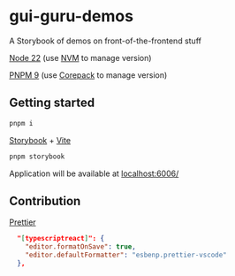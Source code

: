 # gui-guru-demos
A Storybook of demos on front-of-the-frontend stuff

[Node 22](https://nodejs.org/) (use [NVM](https://github.com/nvm-sh/nvm) to manage version)

[PNPM 9](https://pnpm.io/) (use [Corepack](https://nodejs.org/api/corepack.html) to manage version)

## Getting started
```bash
pnpm i
```

[Storybook](https://storybook.js.org/) + [Vite](https://storybook.js.org/docs/builders/vite)
```bash
pnpm storybook
```
Application will be available at [localhost:6006/](http://localhost:6006/)

## Contribution
[Prettier](https://marketplace.visualstudio.com/items?itemName=esbenp.prettier-vscode)
```json
  "[typescriptreact]": {
    "editor.formatOnSave": true,
    "editor.defaultFormatter": "esbenp.prettier-vscode"
  },
```
